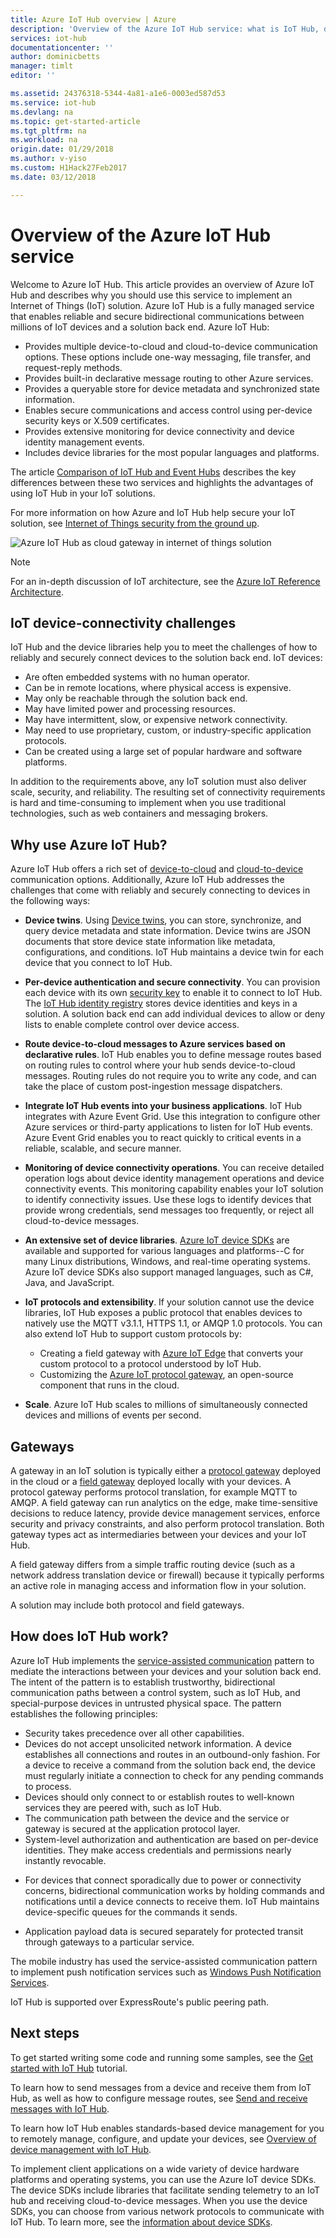 ```yaml
---
title: Azure IoT Hub overview | Azure
description: 'Overview of the Azure IoT Hub service: what is IoT Hub, device connectivity, internet of things communication patterns, gateways, and the service-assisted communication pattern'
services: iot-hub
documentationcenter: ''
author: dominicbetts
manager: timlt
editor: ''

ms.assetid: 24376318-5344-4a81-a1e6-0003ed587d53
ms.service: iot-hub
ms.devlang: na
ms.topic: get-started-article
ms.tgt_pltfrm: na
ms.workload: na
origin.date: 01/29/2018
ms.author: v-yiso
ms.custom: H1Hack27Feb2017
ms.date: 03/12/2018

---
```


# Overview of the Azure IoT Hub service
Welcome to Azure IoT Hub. This article provides an overview of Azure IoT Hub and describes why you should use this service to implement an Internet of Things (IoT) solution. Azure IoT Hub is a fully managed service that enables reliable and secure bidirectional communications between millions of IoT devices and a solution back end. Azure IoT Hub:

* Provides multiple device-to-cloud and cloud-to-device communication options. These options include one-way messaging, file transfer, and request-reply methods.
* Provides built-in declarative message routing to other Azure services.
* Provides a queryable store for device metadata and synchronized state information.
* Enables secure communications and access control using per-device security keys or X.509 certificates.
* Provides extensive monitoring for device connectivity and device identity management events.
* Includes device libraries for the most popular languages and platforms.

The article [Comparison of IoT Hub and Event Hubs][lnk-compare] describes the key differences between these two services and highlights the advantages of using IoT Hub in your IoT solutions.

For more information on how Azure and IoT Hub help secure your IoT solution, see [Internet of Things security from the ground up][lnk-security-ground-up].

![Azure IoT Hub as cloud gateway in internet of things solution][img-architecture]

> [!NOTE]
> For an in-depth discussion of IoT architecture, see the [Azure IoT Reference Architecture][lnk-refarch].
> 
> 

## IoT device-connectivity challenges
IoT Hub and the device libraries help you to meet the challenges of how to reliably and securely connect devices to the solution back end. IoT devices:

- Are often embedded systems with no human operator.
- Can be in remote locations, where physical access is expensive.
- May only be reachable through the solution back end.
- May have limited power and processing resources.
- May have intermittent, slow, or expensive network connectivity.
- May need to use proprietary, custom, or industry-specific application protocols.
- Can be created using a large set of popular hardware and software platforms.

In addition to the requirements above, any IoT solution must also deliver scale, security, and reliability. The resulting set of connectivity requirements is hard and time-consuming to implement when you use traditional technologies, such as web containers and messaging brokers.

## Why use Azure IoT Hub?

Azure IoT Hub offers a rich set of [device-to-cloud][lnk-d2c-guidance] and [cloud-to-device][lnk-c2d-guidance] communication options. Additionally, Azure IoT Hub addresses the challenges that come with reliably and securely connecting to devices in the following ways:

* **Device twins**. Using [Device twins][lnk-twins], you can store, synchronize, and query device metadata and state information. Device twins are JSON documents that store device state information like metadata, configurations, and conditions. IoT Hub maintains a device twin for each device that you connect to IoT Hub.

* **Per-device authentication and secure connectivity**. You can provision each device with its own [security key][lnk-devguide-security] to enable it to connect to IoT Hub. The [IoT Hub identity registry][lnk-devguide-identityregistry] stores device identities and keys in a solution. A solution back end can add individual devices to allow or deny lists to enable complete control over device access.

* **Route device-to-cloud messages to Azure services based on declarative rules**. IoT Hub enables you to define message routes based on routing rules to control where your hub sends device-to-cloud messages. Routing rules do not require you to write any code, and can take the place of custom post-ingestion message dispatchers.

* **Integrate IoT Hub events into your business applications**. IoT Hub integrates with Azure Event Grid. Use this integration to configure other Azure services or third-party applications to listen for IoT Hub events. Azure Event Grid enables you to react quickly to critical events in a reliable, scalable, and secure manner.

* **Monitoring of device connectivity operations**. You can receive detailed operation logs about device identity management operations and device connectivity events. This monitoring capability enables your IoT solution to identify connectivity issues. Use these logs to identify devices that provide wrong credentials, send messages too frequently, or reject all cloud-to-device messages.

* **An extensive set of device libraries**. [Azure IoT device SDKs][lnk-device-sdks] are available and supported for various languages and platforms--C for many Linux distributions, Windows, and real-time operating systems. Azure IoT device SDKs also support managed languages, such as C#, Java, and JavaScript.

* **IoT protocols and extensibility**. If your solution cannot use the device libraries, IoT Hub exposes a public protocol that enables devices to natively use the MQTT v3.1.1, HTTPS 1.1, or AMQP 1.0 protocols. You can also extend IoT Hub to support custom protocols by:

  * Creating a field gateway with [Azure IoT Edge][lnk-iot-edge] that converts your custom protocol to a protocol understood by IoT Hub.
  * Customizing the [Azure IoT protocol gateway][protocol-gateway], an open-source component that runs in the cloud.

* **Scale**. Azure IoT Hub scales to millions of simultaneously connected devices and millions of events per second.

## Gateways

A gateway in an IoT solution is typically either a [protocol gateway][lnk-iotedge] deployed in the cloud or a [field gateway][lnk-field-gateway] deployed locally with your devices. A protocol gateway performs protocol translation, for example MQTT to AMQP. A field gateway can run analytics on the edge, make time-sensitive decisions to reduce latency, provide device management services, enforce security and privacy constraints, and also perform protocol translation. Both gateway types act as intermediaries between your devices and your IoT Hub.

A field gateway differs from a simple traffic routing device (such as a network address translation device or firewall) because it typically performs an active role in managing access and information flow in your solution.

A solution may include both protocol and field gateways.

## How does IoT Hub work?

Azure IoT Hub implements the [service-assisted communication][lnk-service-assisted-pattern] pattern to mediate the interactions between your devices and your solution back end. The intent of the pattern is to establish trustworthy, bidirectional communication paths between a control system, such as IoT Hub, and special-purpose devices in untrusted physical space. The pattern establishes the following principles:

- Security takes precedence over all other capabilities.
- Devices do not accept unsolicited network information. A device establishes all connections and routes in an outbound-only fashion. For a device to receive a command from the solution back end, the device must regularly initiate a connection to check for any pending commands to process.
- Devices should only connect to or establish routes to well-known services they are peered with, such as IoT Hub.
- The communication path between the device and the service or gateway is secured at the application protocol layer.
- System-level authorization and authentication are based on per-device identities. They make access credentials and permissions nearly instantly revocable.
* For devices that connect sporadically due to power or connectivity concerns, bidirectional communication works by holding commands and notifications until a device connects to receive them. IoT Hub maintains device-specific queues for the commands it sends.
- Application payload data is secured separately for protected transit through gateways to a particular service.

The mobile industry has used the service-assisted communication pattern to implement push notification services such as [Windows Push Notification Services][lnk-wns].

IoT Hub is supported over ExpressRoute's public peering path.

## Next steps

To get started writing some code and running some samples, see the [Get started with IoT Hub][lnk-get-started] tutorial.

To learn how to send messages from a device and receive them from IoT Hub, as well as how to configure message routes, see [Send and receive messages with IoT Hub][lnk-send-messages].

To learn how IoT Hub enables standards-based device management for you to remotely manage, configure, and update your devices, see [Overview of device management with IoT Hub][lnk-device-management].

To implement client applications on a wide variety of device hardware platforms and operating systems, you can use the Azure IoT device SDKs. The device SDKs include libraries that facilitate sending telemetry to an IoT hub and receiving cloud-to-device messages. When you use the device SDKs, you can choose from various network protocols to communicate with IoT Hub. To learn more, see the [information about device SDKs][lnk-device-sdks].

[img-architecture]: ./media/iot-hub-what-is-iot-hub/hubarchitecture.png

[lnk-get-started]: ./iot-hub-csharp-csharp-getstarted.md
[protocol-gateway]: https://github.com/Azure/azure-iot-protocol-gateway/blob/master/README.md
[lnk-service-assisted-pattern]: http://blogs.msdn.com/b/clemensv/archive/2014/02/10/service-assisted-communication-for-connected-devices.aspx "Service Assisted Communication, blog post by Clemens Vasters"
[lnk-compare]: ./iot-hub-compare-event-hubs.md
[lnk-iotedge]: ./iot-hub-protocol-gateway.md
[lnk-field-gateway]: ./iot-hub-devguide-endpoints.md#field-gateways
[lnk-devguide-identityregistry]: ./iot-hub-devguide-identity-registry.md
[lnk-devguide-security]: iot-hub-devguide-security.md
[lnk-wns]: https://msdn.microsoft.com/zh-cn/library/windows/apps/mt187203.aspx
[lnk-google-messaging]: https://developers.google.com/cloud-messaging/
[lnk-device-sdks]: https://github.com/Azure/azure-iot-sdks
[lnk-refarch]: http://download.microsoft.com/download/A/4/D/A4DAD253-BC21-41D3-B9D9-87D2AE6F0719/Microsoft_Azure_IoT_Reference_Architecture.pdf
[lnk-iot-edge]: https://github.com/Azure/iot-edge
[lnk-send-messages]: ./iot-hub-devguide-messaging.md
[lnk-device-management]: ./iot-hub-device-management-overview.md

[lnk-twins]: ./iot-hub-devguide-device-twins.md
[lnk-c2d-guidance]: ./iot-hub-devguide-c2d-guidance.md
[lnk-d2c-guidance]: ./iot-hub-devguide-d2c-guidance.md

[lnk-security-ground-up]: ./iot-hub-security-ground-up.md

<!--Update_Description:update meta properties and wording-->